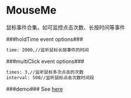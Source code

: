 # MouseMe
鼠标事件合集，如可监控点击次数、长按时间等事件

###holdTime event options###
```html
time: 2000,//监听鼠标长按事件的时间
```

###multiClick event options###
```html
times: 3,//监听鼠标多次点击的次数
interval: 500//监听鼠标点击次数时间段
```

###demo###
See [here](http://tt-cc.cn/front-end/jquery-plugins/mouseme)
